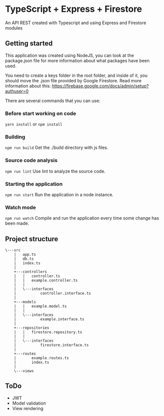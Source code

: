 # TypeScript + Express + Firestore
An API REST created with Typescript and using Express and Firestore modules

## Getting started
This application was created using NodeJS, you can look at the package.json file for more information about what packages have been used.

You need to create a keys folder in the root folder, and inside of it, you should move the .json file provided by Google Firestore. Read more information about this: https://firebase.google.com/docs/admin/setup?authuser=0

There are several commands that you can use:

### Before start working on code
`yarn install` or `npm install`

### Building
`npm run build`
Get the ./build directory with js files.

### Source code analysis
`npm run lint`
Use lint to analyze the source code.

### Starting the application
`npm run start`
Run the application in a node instance.

### Watch mode
`npm run watch`
Compile and run the application every time some change has been made.

## Project structure
```
\---src
    |   app.ts
    |   db.ts
    |   index.ts
    |   
    +---controllers
    |   |   controller.ts
    |   |   example.controller.ts
    |   |   
    |   \---interfaces
    |           controller.interface.ts
    |           
    +---models
    |   |   example.model.ts
    |   |   
    |   \---interfaces
    |           example.interface.ts
    |           
    +---repositories
    |   |   firestore.repository.ts
    |   |   
    |   \---interfaces
    |           firestore.interface.ts
    |           
    +---routes
    |       example.routes.ts
    |       index.ts
    |       
    \---views

```

## ToDo
- JWT
- Model validation
- View rendering